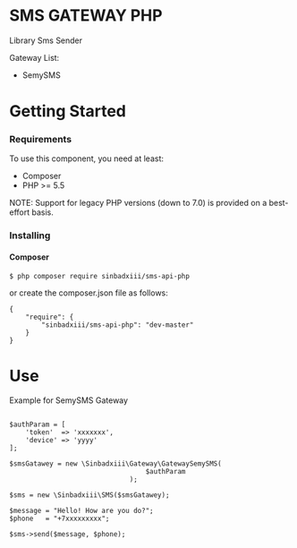 # SMS GATEWAY PHP

Library Sms Sender

Gateway List:

- SemySMS

# Getting Started

### Requirements
To use this component, you need at least:
 - Composer
 - PHP >= 5.5

NOTE: Support for legacy PHP versions (down to 7.0) is provided on a best-effort basis.

### Installing

#### Composer


```
$ php composer require sinbadxiii/sms-api-php
```

or create the composer.json file as follows:

```
{
    "require": {
        "sinbadxiii/sms-api-php": "dev-master"
    }
}
```

# Use

Example for SemySMS Gateway

```

$authParam = [
    'token'  => 'xxxxxxx',
    'device' => 'yyyy'
];

$smsGatawey = new \Sinbadxiii\Gateway\GatewaySemySMS(
                                  $authParam
                              );

$sms = new \Sinbadxiii\SMS($smsGatawey);

$message = "Hello! How are you do?";
$phone   = "+7xxxxxxxxx";

$sms->send($message, $phone);

```




